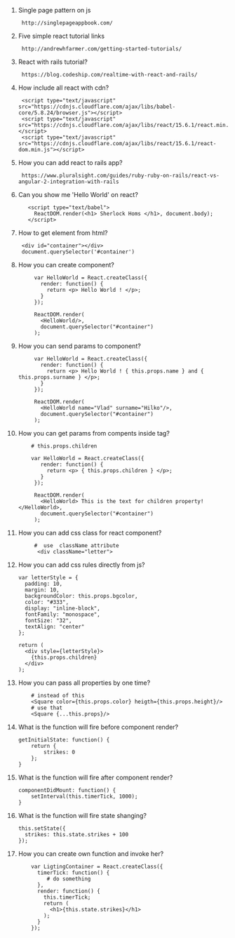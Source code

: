 1. Single page pattern on js
        
        http://singlepageappbook.com/
1. Five simple react tutorial links
        
        http://andrewhfarmer.com/getting-started-tutorials/
1. React with rails tutorial?
    
        https://blog.codeship.com/realtime-with-react-and-rails/
2. How include all react with cdn?
    
        <script type="text/javascript" src="https://cdnjs.cloudflare.com/ajax/libs/babel-core/5.8.24/browser.js"></script>
        <script type="text/javascript" src="https://cdnjs.cloudflare.com/ajax/libs/react/15.6.1/react.min.js"></script>
        <script type="text/javascript" src="https://cdnjs.cloudflare.com/ajax/libs/react/15.6.1/react-dom.min.js"></script>

3. How you can add react to rails app?
        
        https://www.pluralsight.com/guides/ruby-ruby-on-rails/react-vs-angular-2-integration-with-rails
4. Can you show me 'Hello World' on react?
          
          <script type="text/babel">
            ReactDOM.render(<h1> Sherlock Homs </h1>, document.body);
          </script>
5. How to get element from html?

        <div id="container"></div>
        document.querySelector('#container')

6. How you can create component?
        
            var HelloWorld = React.createClass({
              render: function() {
                return <p> Hello World ! </p>;
              }
            });
            
            ReactDOM.render(
              <HelloWorld/>,
              document.querySelector("#container")
            );
            
7. How you can send params to component?

            var HelloWorld = React.createClass({
              render: function() {
                return <p> Hello World ! { this.props.name } and { this.props.surname } </p>;
              }
            });
            
            ReactDOM.render(
              <HelloWorld name="Vlad" surname="Hilko"/>,
              document.querySelector("#container")
            );
8. How you can get params from compents inside tag?
           
           # this.props.children
           
           var HelloWorld = React.createClass({
              render: function() {
                return <p> { this.props.children } </p>;
              }
            });
            
            ReactDOM.render(
              <HelloWorld> This is the text for children property! </HelloWorld>,
              document.querySelector("#container")
            );        
        
9. How you can add css class for react component?
            
            #  use  className attribute
             <div className="letter">

10. How you can add css rules directly from js?
                
        var letterStyle = {
          padding: 10,
          margin: 10,
          backgroundColor: this.props.bgcolor,
          color: "#333",
          display: "inline-block",
          fontFamily: "monospace",
          fontSize: "32",
          textAlign: "center"
        };

        return (
          <div style={letterStyle}>
            {this.props.children}
          </div>
        );              
11. How you can pass all properties by one time?
          
            # instead of this
            <Square color={this.props.color} heigth={this.props.height}/>
            # use that
            <Square {...this.props}/>
12. What is the function will fire before component render?
        
        getInitialState: function() {
            return {
                strikes: 0
            };
        }
13. What is the function will fire after component render?
        
        componentDidMount: function() {
            setInterval(this.timerTick, 1000);
        }
14. What is the function will fire state shanging?
        
        this.setState({
          strikes: this.state.strikes + 100
        });
15. How you can create own function and invoke her?
        
            var LigtingContainer = React.createClass({
              timerTick: function() {
                 # do something
              },
              render: function() {
                this.timerTick;
                return (
                  <h1>{this.state.strikes}</h1>
                );
              }
            });
